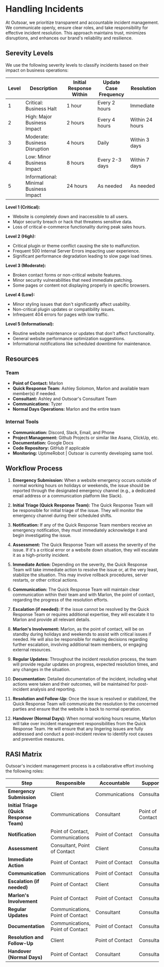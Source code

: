 # Handling Incidents

At Outsoar, we prioritize transparent and accountable incident management. We communicate openly, ensure clear roles, and take responsibility for effective incident resolution. This approach maintains trust, minimizes disruptions, and enhances our brand's reliability and resilience.

## Serevity Levels

We use the following severity levels to classify incidents based on their impact on business operations:

| Level | Description                            | Initial Response Within | Update Case Frequency | Resolution      |
| ----- | -------------------------------------- | ----------------------- | --------------------- | --------------- |
| 1     | Critical: Business Halt                | 1 hour                  | Every 2 hours         | Immediate       |
| 2     | High: Major Business Impact            | 2 hours                 | Every 4 hours         | Within 24 hours |
| 3     | Moderate: Business Disruption          | 4 hours                 | Daily                 | Within 3 days   |
| 4     | Low: Minor Business Impact             | 8 hours                 | Every 2-3 days        | Within 7 days   |
| 5     | Informational: Minimal Business Impact | 24 hours                | As needed             | As needed       |

**Level 1 (Critical):**

- Website is completely down and inaccessible to all users.
- Major security breach or hack that threatens sensitive data.
- Loss of critical e-commerce functionality during peak sales hours.

**Level 2 (High):**

- Critical plugin or theme conflict causing the site to malfunction.
- Frequent 500 Internal Server Errors impacting user experience.
- Significant performance degradation leading to slow page load times.

**Level 3 (Moderate):**

- Broken contact forms or non-critical website features.
- Minor security vulnerabilities that need immediate patching.
- Some pages or content not displaying properly in specific browsers.

**Level 4 (Low):**

- Minor styling issues that don't significantly affect usability.
- Non-critical plugin updates or compatibility issues.
- Infrequent 404 errors for pages with low traffic.

**Level 5 (Informational):**

- Routine website maintenance or updates that don't affect functionality.
- General website performance optimization suggestions.
- Informational notifications like scheduled downtime for maintenance.

## Resources

### Team

- **Point of Contact:** Marlon
- **Quick Response Team:** Ashley Solomon, Marlon and available team member(s) if needed.
- **Consultant:** Ashley and Outsoar's Consultant Team
- **Communications:** Tyzer
- **Normal Days Operations:** Marlon and the entire team

### Internal Tools

- **Communication:** Discord, Slack, Email, and Phone
- **Project Management:** Github Projects or similar like Asana, ClickUp, etc.
- **Documentation:** Google Docs
- **Code Repository:** GitHub if applicable
- **Monitoring:** UptimeRobot | Outsoar is currently developing same tool.

## Workflow Process

1. **Emergency Submission:** When a website emergency occurs outside of normal working hours on holidays or weekends, the issue should be reported through the designated emergency channel (e.g., a dedicated email address or a communication platform like Slack).

2. **Initial Triage (Quick Response Team):** The Quick Response Team will be responsible for initial triage of the issue. They will monitor the emergency channel during their scheduled shifts.

3. **Notification:** If any of the Quick Response Team members receive an emergency notification, they must immediately acknowledge it and begin investigating the issue.

4. **Assessment:** The Quick Response Team will assess the severity of the issue. If it's a critical error or a website down situation, they will escalate it as a high-priority incident.

5. **Immediate Action:** Depending on the severity, the Quick Response Team will take immediate action to resolve the issue or, at the very least, stabilize the situation. This may involve rollback procedures, server restarts, or other critical actions.

6. **Communication:** The Quick Response Team will maintain clear communication within their team and with Marlon, the point of contact, regarding the progress of the resolution efforts.

7. **Escalation (if needed):** If the issue cannot be resolved by the Quick Response Team or requires additional expertise, they will escalate it to Marlon and provide all relevant details.

8. **Marlon's Involvement:** Marlon, as the point of contact, will be on standby during holidays and weekends to assist with critical issues if needed. He will also be responsible for making decisions regarding further escalation, involving additional team members, or engaging external resources.

9. **Regular Updates:** Throughout the incident resolution process, the team will provide regular updates on progress, expected resolution times, and any changes in the situation.

10. **Documentation:** Detailed documentation of the incident, including what actions were taken and their outcomes, will be maintained for post-incident analysis and reporting.

11. **Resolution and Follow-Up:** Once the issue is resolved or stabilized, the Quick Response Team will communicate the resolution to the concerned parties and ensure that the website is back to normal operation.

12. **Handover (Normal Days):** When normal working hours resume, Marlon will take over incident management responsibilities from the Quick Response Team. He will ensure that any lingering issues are fully addressed and conduct a post-incident review to identify root causes and preventive measures.

## RASI Matrix

Outsoar's incident management process is a collaborative effort involving the following roles:

| Step                                     | Responsible                      | Accountable      | Support          | Informed               |
| ---------------------------------------- | -------------------------------- | ---------------- | ---------------- | ---------------------- |
| **Emergency Submission**                 | Client                           | Communications   | Consultant       | Point of Contact       |
| **Initial Triage (Quick Response Team)** | Communications                   | Consultant       | Point of Contact | Point of Contact       |
| **Notification**                         | Point of Contact, Communications | Point of Contact | Consultant       | Consultant             |
| **Assessment**                           | Consultant, Point of Contact     | Client           | Consultant       | Client                 |
| **Immediate Action**                     | Point of Contact                 | Point of Contact | Consultant       | Communications         |
| **Communication**                        | Communications                   | Point of Contact | Consultant       | Client                 |
| **Escalation (if needed)**               | Point of Contact                 | Client           | Consultant       | Communications, Client |
| **Marlon's Involvement**                 | Point of Contact                 | Point of Contact | Consultant       | Communications         |
| **Regular Updates**                      | Communications, Point of Contact | Consultant       | Consultant       | Client                 |
| **Documentation**                        | Communications, Point of Contact | Point of Contact | Consultant       | Client                 |
| **Resolution and Follow-Up**             | Client                           | Point of Contact | Consultant       | Client, Communications |
| **Handover (Normal Days)**               | Point of Contact                 | Consultant       | Consultant       | Communications         |
